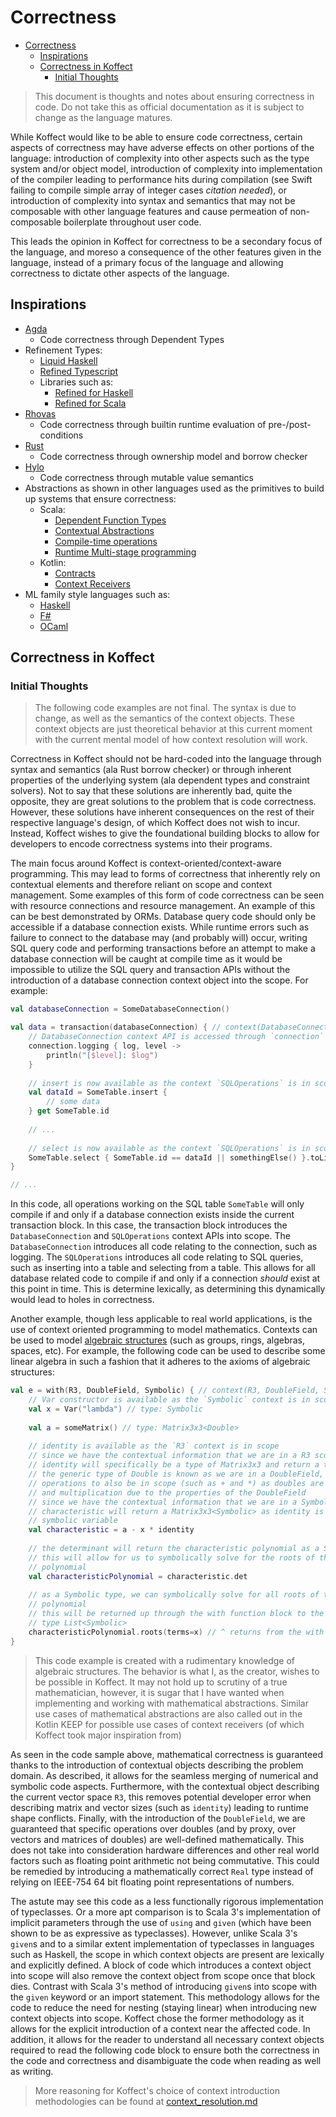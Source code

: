 # Correctness

<!-- TOC -->
* [Correctness](#correctness)
  * [Inspirations](#inspirations)
  * [Correctness in Koffect](#correctness-in-koffect)
    * [Initial Thoughts](#initial-thoughts)
<!-- TOC -->

> This document is thoughts and notes about ensuring correctness in code.
> Do not take this as official documentation as it is subject to change as the language matures.

While Koffect would like to be able to ensure code correctness, certain aspects of correctness may have adverse effects
on other portions of the language: introduction of complexity into other aspects such as the type system and/or object
model, introduction of complexity into implementation of the compiler leading to performance hits during compilation
(see Swift failing to compile simple array of integer cases *citation needed*), or introduction of complexity into
syntax and semantics that may not be composable with other language features and cause permeation of non-composable
boilerplate throughout user code.

This leads the opinion in Koffect for correctness to be a secondary focus of the language, and moreso a consequence of
the other features given in the language, instead of a primary focus of the language and allowing correctness to dictate
other aspects of the language.

## Inspirations

- [Agda](https://wiki.portal.chalmers.se/agda/pmwiki.php)
    - Code correctness through Dependent Types
- Refinement Types:
    - [Liquid Haskell](https://ucsd-progsys.github.io/liquidhaskell/)
    - [Refined Typescript](https://goto.ucsd.edu/~pvekris/docs/pldi16.pdf)
    - Libraries such as:
        - [Refined for Haskell](http://nikita-volkov.github.io/refined/)
        - [Refined for Scala](https://github.com/fthomas/refined)
- [Rhovas](https://rhovas.dev/)
    - Code correctness through builtin runtime evaluation of pre-/post-conditions
- [Rust](https://www.rust-lang.org/)
    - Code correctness through ownership model and borrow checker
- [Hylo](https://www.hylo-lang.org/)
    - Code correctness through mutable value semantics
- Abstractions as shown in other languages used as the primitives to build up systems that ensure correctness:
    - Scala:
        - [Dependent Function Types](https://docs.scala-lang.org/scala3/reference/new-types/dependent-function-types.html)
        - [Contextual Abstractions](https://docs.scala-lang.org/scala3/reference/contextual/index.html)
        - [Compile-time operations](https://docs.scala-lang.org/scala3/reference/metaprogramming/compiletime-ops.html)
        - [Runtime Multi-stage programming](https://docs.scala-lang.org/scala3/reference/metaprogramming/staging.html)
    - Kotlin:
        - [Contracts](https://github.com/Kotlin/KEEP/blob/master/proposals/kotlin-contracts.md)
        - [Context Receivers](https://github.com/Kotlin/KEEP/blob/master/proposals/context-receivers.md)
- ML family style languages such as:
    - [Haskell](https://www.haskell.org/)
    - [F#](https://fsharp.org/)
    - [OCaml](https://ocaml.org/)

## Correctness in Koffect

### Initial Thoughts

> The following code examples are not final. The syntax is due to change, as well as the semantics of the context objects.
> These context objects are just theoretical behavior at this current moment with the current mental model of how context
> resolution will work.

Correctness in Koffect should not be hard-coded into the language through syntax and semantics (ala Rust borrow checker)
or through inherent properties of the underlying system (ala dependent types and constraint solvers). Not to say that 
these solutions are inherently bad, quite the opposite, they are great solutions to the problem that is code correctness.
However, these solutions have inherent consequences on the rest of their respective language's design, of which Koffect 
does not wish to incur. Instead, Koffect wishes to give the foundational building blocks to allow for developers to 
encode correctness systems into their programs.

The main focus around Koffect is context-oriented/context-aware programming. This may lead to forms of correctness that 
inherently rely on contextual elements and therefore reliant on scope and context management. Some examples of this form
of code correctness can be seen with resource connections and resource management. An example of this can be best 
demonstrated by ORMs. Database query code should only be accessible if a database connection exists. While runtime errors
such as failure to connect to the database may (and probably will) occur, writing SQL query code and performing
transactions before an attempt to make a database connection will be caught at compile time as it would be impossible to
utilize the SQL query and transaction APIs without the introduction of a database connection context object into the 
scope. For example:

```kt
val databaseConnection = SomeDatabaseConnection()

val data = transaction(databaseConnection) { // context(DatabaseConnection, SQLOperations) () -> R
    // DatabaseConnection context API is accessed through `connection` for demonstration purposes
    connection.logging { log, level ->
        println("[$level]: $log")
    }
    
    // insert is now available as the context `SQLOperations` is in scope 
    val dataId = SomeTable.insert {
        // some data
    } get SomeTable.id
    
    // ...
    
    // select is now available as the context `SQLOperations` is in scope
    SomeTable.select { SomeTable.id == dataId || somethingElse() }.toList() // ^ returns from the transaction block
}

// ...
```
In this code, all operations working on the SQL table `SomeTable` will only compile if and only if a database connection
exists inside the current transaction block. In this case, the transaction block introduces the `DatabaseConnection` and
`SQLOperations` context APIs into scope. The `DatabaseConnection` introduces all code relating to the connection, such as
logging. The `SQLOperations` introduces all code relating to SQL queries, such as inserting into a table and selecting 
from a table. This allows for all database related code to compile if and only if a connection *should* exist at this 
point in time. This is determine lexically, as determining this dynamically would lead to holes in correctness.

Another example, though less applicable to real world applications, is the use of context oriented programming to model
mathematics. Contexts can be used to model [algebraic structures](https://en.wikipedia.org/wiki/Algebraic_structure)
(such as groups, rings, algebras, spaces, etc). For example, the following code can be used to describe some linear 
algebra in such a fashion that it adheres to the axioms of algebraic structures:

```kt
val e = with(R3, DoubleField, Symbolic) { // context(R3, DoubleField, Symbolic) () -> R
    // Var constructor is available as the `Symbolic` context is in scope
    val x = Var("lambda") // type: Symbolic
    
    val a = someMatrix() // type: Matrix3x3<Double>
    
    // identity is available as the `R3` context is in scope
    // since we have the contextual information that we are in a R3 scope
    // identity will specifically be a type of Matrix3x3 and return a type Matrix3x3<Double>
    // the generic type of Double is known as we are in a DoubleField, this allows for other
    // operations to also be in scope (such as + and *) as doubles are closed under addition
    // and multiplication due to the properties of the DoubleField
    // since we have the contextual information that we are in a Symbolic context
    // characteristic will return a Matrix3x3<Symbolic> as identity is multiplied by a
    // symbolic variable
    val characteristic = a - x * identity
    
    // the determinant will return the characteristic polynomial as a Symbolic type
    // this will allow for us to symbolically solve for the roots of the characteristic 
    // polynomial
    val characteristicPolynomial = characteristic.det
    
    // as a Symbolic type, we can symbolically solve for all roots of the characteristic 
    // polynomial
    // this will be returned up through the with function block to the `e` variable as 
    // type List<Symbolic>
    characteristicPolynomial.roots(terms=x) // ^ returns from the with block 
}
```

> This code example is created with a rudimentary knowledge of algebraic structures. The behavior is what I, as the creator,
> wishes to be possible in Koffect. It may not hold up to scrutiny of a true mathematician, however, it is sugar that I
> have wanted when implementing and working with mathematical abstractions. Similar use cases of mathematical abstractions
> are also called out in the Kotlin KEEP for possible use cases of context receivers (of which Koffect took major inspiration
> from)

As seen in the code sample above, mathematical correctness is guaranteed thanks to the introduction of contextual objects
describing the problem domain. As described, it allows for the seamless merging of numerical and symbolic code aspects. 
Furthermore, with the contextual object describing the current vector space `R3`, this removes potential developer error
when describing matrix and vector sizes (such as `identity`) leading to runtime shape conflicts. Finally, with the 
introduction of the `DoubleField`, we are guaranteed that specific operations over doubles (and by proxy, over vectors 
and matrices of doubles) are well-defined mathematically. This does not take into consideration hardware differences and
other real world factors such as floating point arithmetic not being commutative. This could be remedied by introducing 
a mathematically correct `Real` type instead of relying on IEEE-754 64 bit floating point representations of numbers.

The astute may see this code as a less functionally rigorous implementation of typeclasses. Or a more apt comparison is 
to Scala 3's implementation of implicit parameters through the use of `using` and `given` (which have been shown to be 
as expressive as typeclasses). However, unlike Scala 3's `given`s and to a similar extent implementation of typeclasses 
in languages such as Haskell, the scope in which context objects are present are lexically and explicitly defined. A 
block of code which introduces a context object into scope will also remove the context object from scope once that block
dies. Contrast with Scala 3's method of introducing `given`s into scope with the `given` keyword or an import statement.
This methodology allows for the code to reduce the need for nesting (staying linear) when introducing new context objects
into scope. Koffect chose the former methodology as it allows for the explicit introduction of a context near the affected
code. In addition, it allows for the reader to understand all necessary context objects required to read the following 
code block to ensure both the correctness in the code and correctness and disambiguate the code when reading as well as
writing.

> More reasoning for Koffect's choice of context introduction methodologies can be found at [context_resolution.md](./context_resolution.md)